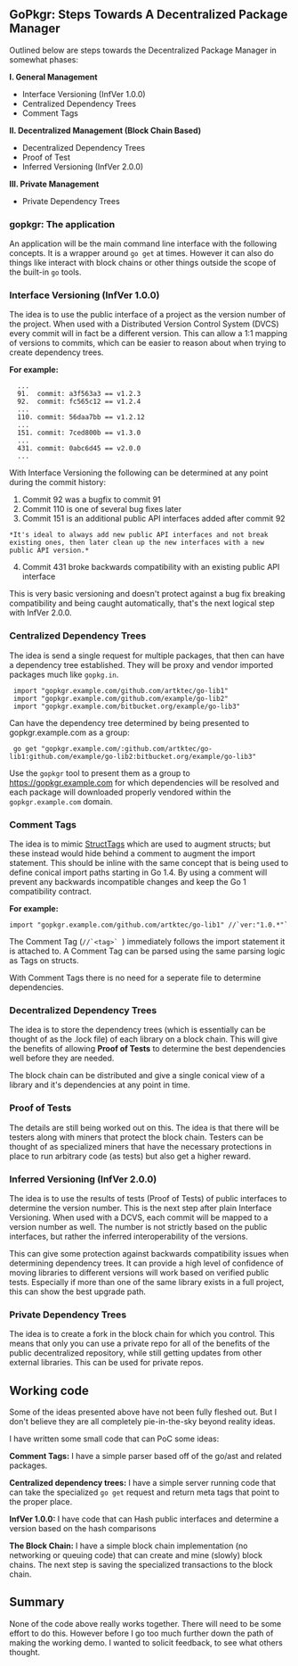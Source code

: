 ## GoPkgr: Steps Towards A Decentralized Package Manager ##

Outlined below are steps towards the Decentralized Package Manager in somewhat phases:

**I. General Management**

  * Interface Versioning (InfVer 1.0.0)
  * Centralized Dependency Trees
  * Comment Tags

**II. Decentralized Management (Block Chain Based)**

  * Decentralized Dependency Trees
  * Proof of Test
  * Inferred Versioning (InfVer 2.0.0)

**III. Private Management**

  * Private Dependency Trees

### gopkgr: The application ###

An application will be the main command line interface with the following concepts. It is a wrapper around `go get` at times. However it can also do things like interact with block chains or other things outside the scope of the built-in `go` tools.

### Interface Versioning (InfVer 1.0.0) ###

The idea is to use the public interface of a project as the version number of the project. When used with a Distributed Version Control System (DVCS) every commit will in fact be a different version. This can allow a 1:1 mapping of versions to commits, which can be easier to reason about when trying to create dependency trees.

**For example:**

      ...
      91.  commit: a3f563a3 == v1.2.3
      92.  commit: fc565c12 == v1.2.4
      ...
      110. commit: 56daa7bb == v1.2.12
      ...
      151. commit: 7ced800b == v1.3.0
      ...
      431. commit: 0abc6d45 == v2.0.0
      ...

With Interface Versioning the following can be determined at any point during the commit history:

   1. Commit 92 was a bugfix to commit 91
   2. Commit 110 is one of several bug fixes later
   3. Commit 151 is an additional public API interfaces added after commit 92 
    
    *It's ideal to always add new public API interfaces and not break existing ones, then later clean up the new interfaces with a new public API version.*
    
   4. Commit 431 broke backwards compatibility with an existing public API interface

This is very basic versioning and doesn't protect against a bug fix breaking compatibility and being caught automatically, that's the next logical step with InfVer 2.0.0.

### Centralized Dependency Trees ###

The idea is send a single request for multiple packages, that then can have a dependency tree established. They will be proxy and vendor imported packages much like `gopkg.in`. 

     import "gopkgr.example.com/github.com/artktec/go-lib1"
     import "gopkgr.example.com/github.com/example/go-lib2"
     import "gopkgr.example.com/bitbucket.org/example/go-lib3"
     
Can have the dependency tree determined by being presented to gopkgr.example.com as a group:

     go get "gopkgr.example.com/:github.com/artktec/go-lib1:github.com/example/go-lib2:bitbucket.org/example/go-lib3"
     

Use the `gopkgr` tool to present them as a group to https://gopkgr.example.com for which dependencies will be resolved and each package will downloaded properly vendored within the `gopkgr.example.com` domain.

### Comment Tags ###

The idea is to mimic [StructTags](http://golang.org/pkg/reflect/#StructTag) which are used to augment structs; but these instead would hide behind a comment to augment the import statement. This should be inline with the same concept that is being used to define conical import paths starting in Go 1.4. By using a comment will prevent any backwards incompatible changes and keep the Go 1 compatibility contract.

**For example:**
   
    import "gopkgr.example.com/github.com/artktec/go-lib1" //`ver:"1.0.*"`
    
The Comment Tag (``//`<tag>` ``) immediately follows the import statement it is attached to. A Comment Tag can be parsed using the same parsing logic as Tags on structs.

With Comment Tags there is no need for a seperate file to determine dependencies.

### Decentralized Dependency Trees ###

The idea is to store the dependency trees (which is essentially can be thought of as the .lock file) of each library on a block chain. This will give the benefits of allowing **Proof of Tests** to determine the best dependencies well before they are needed.

The block chain can be distributed and give a single conical view of a library and it's dependencies at any point in time.

### Proof of Tests ###

The details are still being worked out on this. The idea is that there will be testers along with miners that protect the block chain. Testers can be thought of as specialized miners that have the necessary protections in place to run arbitrary code (as tests) but also get a higher reward.

### Inferred Versioning (InfVer 2.0.0) ###

The idea is to use the results of tests (Proof of Tests) of public interfaces to determine the version number. This is the next step after plain Interface Versioning. When used with a DCVS, each commit will be mapped to a version number as well. The number is not strictly based on the public interfaces, but rather the inferred interoperability of the versions.

This can give some protection against backwards compatibility issues when determining dependency trees. It can provide a high level of confidence of moving libraries to different versions will work based on verified public tests. Especially if more than one of the same library exists in a full project, this can show the best upgrade path.

### Private Dependency Trees ###

The idea is to create a fork in the block chain for which you control. This means that only you can use a private repo for all of the benefits of the public decentralized repository, while still getting updates from other external libraries. This can be used for private repos.


## Working code ##

Some of the ideas presented above have not been fully fleshed out. But I don't believe they are all completely pie-in-the-sky beyond reality ideas.

I have written some small code that can PoC some ideas:

**Comment Tags:** I have a simple parser based off of the go/ast and related packages.

**Centralized dependency trees:** I have a simple server running code that can take the specialized `go get` request and return meta tags that point to the proper place.

**InfVer 1.0.0:** I have code that can Hash public interfaces and determine a version based on the hash comparisons

**The Block Chain:** I have a simple block chain implementation (no networking or queuing code) that can create and mine (slowly) block chains. The next step is saving the specialized transactions to the block chain.

## Summary ##

None of the code above really works together. There will need to be some effort to do this. However before I go too much further down the path of making the working demo. I wanted to solicit feedback, to see what others thought.
